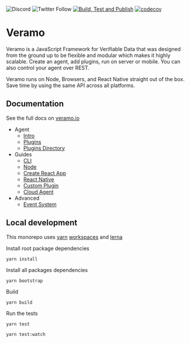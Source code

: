 ![Discord](https://img.shields.io/discord/878293684620234752)
![Twitter Follow](https://img.shields.io/twitter/follow/veramojs)
[![Build, Test and Publish](https://github.com/uport-project/veramo/workflows/Build,%20Test%20and%20Publish/badge.svg?branch=next)](https://github.com/uport-project/veramo/actions?query=workflow%3A%22Build%2C+Test+and+Publish%22)
[![codecov](https://codecov.io/gh/uport-project/veramo/branch/next/graph/badge.svg)](https://codecov.io/gh/uport-project/veramo)

# Veramo
Veramo is a JavaScript Framework for Verifiable Data that was designed from the ground up to be flexible and modular which makes it highly scalable. Create an agent, add plugins, run on server or mobile. You can also control your agent over REST.

Veramo runs on Node, Browsers, and React Native straight out of the box. Save time by using the same API across all platforms.

## Documentation

See the full docs on [veramo.io](https://veramo.io)

- Agent
    - [Intro](https://veramo.io/docs/veramo_agent/introduction)
    - [Plugins](https://veramo.io/docs/veramo_agent/plugins)
    - [Plugins Directory](https://veramo.io/docs/veramo_agent/plugins_list)
- Guides
    - [CLI](https://veramo.io/docs/guides/cli)
    - [Node](https://veramo.io/docs/guides/nodejs)
    - [Create React App](https://veramo.io/docs/guides/browser)
    - [React Native](https://veramo.io/docs/guides/react_native)
    - [Custom Plugin](https://veramo.io/docs/guides/create_plugin)
    - [Cloud Agent](https://veramo.io/docs/guides/cloud_agent)
- Advanced
    - [Event System](https://veramo.io/docs/advanced/event_system)


## Local development

This monorepo uses [yarn](https://yarnpkg.com/) [workspaces](https://classic.yarnpkg.com/en/docs/workspaces/) and [lerna](https://lerna.js.org/)

Install root package dependencies

```
yarn install
```

Install all packages dependencies

```
yarn bootstrap
```

Build

```
yarn build
```

Run the tests

```
yarn test
```

```
yarn test:watch
```
